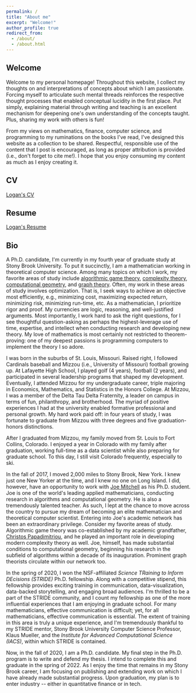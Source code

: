 ```yaml
---
permalink: /
title: "About me"
excerpt: "Welcome!"
author_profile: true
redirect_from: 
  - /about/
  - /about.html
---
```


## Welcome
Welcome to my personal homepage! Throughout this website, I collect my thoughts on and interpretations of concepts about which I am passionate. Forcing myself to articulate such mental threads reinforces the respective thought processes that enabled conceptual lucidity in the first place. Put simply, explaining material through writing and teaching is an excellent mechanism for deepening one's own understanding of the concepts taught. Plus, sharing my work with others is fun!

From my views on mathematics, finance, computer science, and programming to my ruminations on the books I've read, I've designed this website as a collection to be shared. Respectful, responsible use of the content that I post is encouraged, as long as proper attribution is provided (i.e., don't forget to cite me!). I hope that you enjoy consuming my content as much as I enjoy creating it.

## CV
[Logan's CV](../files/LoganCV.pdf)

## Resume
[Logan's Resume](../files/LoganResume.pdf)

## Bio
A Ph.D. candidate, I'm currently in my fourth year of graduate study at Stony Brook University. To put it succinctly, I am a mathematician working in theoretical computer science. Among many topics on which I work, my favorite areas of study include [algorithmic game theory](https://en.wikipedia.org/wiki/Algorithmic_game_theory), [complexity theory](https://en.wikipedia.org/wiki/Computational_complexity_theory), [computational geometry](https://en.wikipedia.org/wiki/Computational_geometry), and [graph theory](https://en.wikipedia.org/wiki/Graph_theory). Often, my work in these areas of study involves optimization. That is, I seek ways to achieve an objective most efficiently, e.g., minimizing cost, maximizing expected return, minimizing risk, minimizing run-time, etc. As a mathematician, I prioritize rigor and proof. My currencies are logic, reasoning, and well-justified arguments. Most importantly, I work hard to ask the right questions, for I see thoughtful question-asking as perhaps the highest-leverage use of time, expertise, and intellect when conducting research and developing new theory. My love of mathematics is most certainly not restricted to theorem-proving: one of my deepest passions is programming computers to implement the theory I so adore.

I was born in the suburbs of St. Louis, Missouri. Raised right, I followed Cardinals baseball and Mizzou (i.e., University of Missouri) football growing up. At Lafayette High School, I played golf (4 years), football (2 years), and participated in several leadership programs that shaped my development. Eventually, I attended Mizzou for my undergraduate career, triple majoring in Economics, Mathematics, and Statistics in the Honors College. At Mizzou, I was a member of the Delta Tau Delta Fraternity, a leader on campus in terms of fun, philanthropy, and brotherhood. The myriad of positive experiences I had at the university enabled formative professional and personal growth. My hard work paid off: in four years of study, I was fortunate to graduate from Mizzou with three degrees and five graduation-honors distinctions.

After I graduated from Mizzou, my family moved from St. Louis to Fort Collins, Colorado. I enjoyed a year in Colorado with my family after graduation, working full-time as a data scientist while also preparing for graduate school. To this day, I still visit Colorado frequently, especially to ski.

In the fall of 2017, I moved 2,000 miles to Stony Brook, New York. I knew just one New Yorker at the time, and I knew no one on Long Island. I did, however, have an opportunity to work with [Joe Mitchell](https://en.wikipedia.org/wiki/Joseph_S._B._Mitchell) as his Ph.D. student. Joe is one of the world's leading applied mathematicians, conducting research in algorithms and computational geometry. He is also a tremendously talented teacher. As such, I lept at the chance to move across the country to pursue my dream of becoming an elite mathematician and theoretical computer scientist. Entering into Joe's academic network has been an extraordinary privilege. Consider my favorite areas of study. Algorithmic game theory was co-established by my academic grandfather, [Christos Papadimitriou](https://en.wikipedia.org/wiki/Christos_Papadimitriou), and he played an important role in developing modern complexity theory as well. Joe, himself, has made substantial conditions to computational geometry, beginning his research in the subfield of algorithms within a decade of its inauguration. Prominent graph theorists circulate within our network too.

In the spring of 2020, I won the NSF-affiliated *Science TRaining to Inform DEcisions (STRIDE)* Ph.D. fellowship. Along with a competitive stipend, this fellowship provides exciting training in communication, data-visualization, data-backed storytelling, and engaging broad audiences. I'm thrilled to be a part of the STRIDE community, and I count my fellowship as one of the more influential experiences that I am enjoying in graduate school. For many mathematicians, effective communication is difficult; yet, for all mathematicians, effective communication is essential. The extent of training in this area is truly a unique experience, and I'm tremendously thankful to my STRIDE mentor, Stony Brook University Computer Science Professor, Klaus Mueller, and the *Institute for Advanced Computational Science (IACS)*, within which STRIDE is contained.

Now, in the fall of 2020, I am a Ph.D. candidate. My final step in the Ph.D. program is to write and defend my thesis. I intend to complete this and graduate in the spring of 2022. As I enjoy the time that remains in my Stony Brook career, I am focusing on publishing and extending work on which I have already made substantial progress. Upon graduation, my plan is to enter industry -- either in quantitative finance or in tech.
